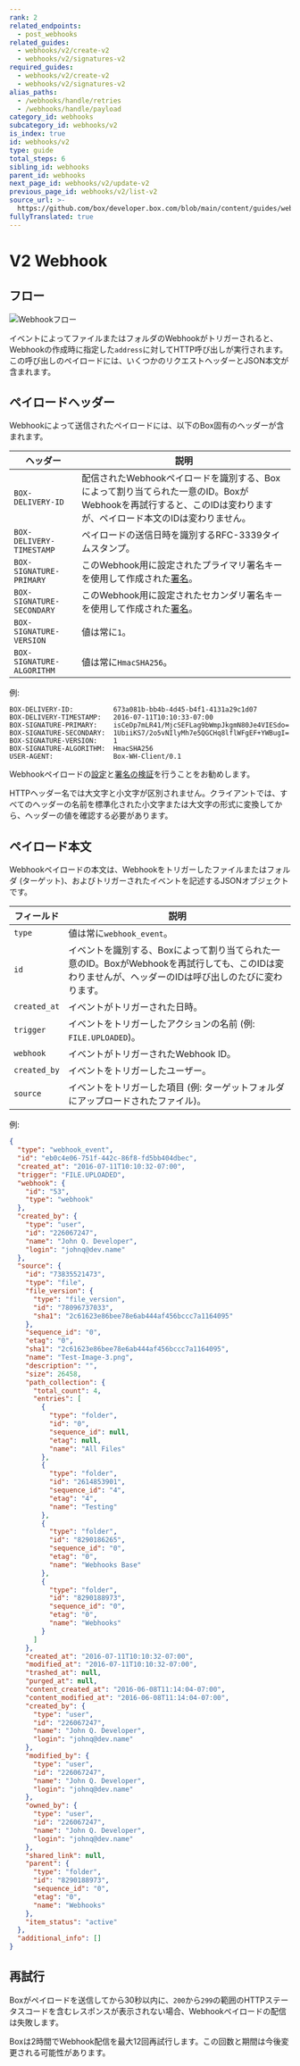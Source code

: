 ```yaml
---
rank: 2
related_endpoints:
  - post_webhooks
related_guides:
  - webhooks/v2/create-v2
  - webhooks/v2/signatures-v2
required_guides:
  - webhooks/v2/create-v2
  - webhooks/v2/signatures-v2
alias_paths:
  - /webhooks/handle/retries
  - /webhooks/handle/payload
category_id: webhooks
subcategory_id: webhooks/v2
is_index: true
id: webhooks/v2
type: guide
total_steps: 6
sibling_id: webhooks
parent_id: webhooks
next_page_id: webhooks/v2/update-v2
previous_page_id: webhooks/v2/list-v2
source_url: >-
  https://github.com/box/developer.box.com/blob/main/content/guides/webhooks/v2/index.md
fullyTranslated: true
---
```

# V2 Webhook

## フロー

<ImageFrame center width="400" shadow border>

![Webhookフロー](../images/webhook.png)

</ImageFrame>

イベントによってファイルまたはフォルダのWebhookがトリガーされると、Webhookの作成時に指定した`address`に対してHTTP呼び出しが実行されます。この呼び出しのペイロードには、いくつかのリクエストヘッダーとJSON本文が含まれます。

## ペイロードヘッダー

Webhookによって送信されたペイロードには、以下のBox固有のヘッダーが含まれます。

| ヘッダー                      | 説明                                                                                           |
| ------------------------- | -------------------------------------------------------------------------------------------- |
| `BOX-DELIVERY-ID`         | 配信されたWebhookペイロードを識別する、Boxによって割り当てられた一意のID。BoxがWebhookを再試行すると、このIDは変わりますが、ペイロード本文のIDは変わりません。 |
| `BOX-DELIVERY-TIMESTAMP`  | ペイロードの送信日時を識別するRFC-3339タイムスタンプ。                                                              |
| `BOX-SIGNATURE-PRIMARY`   | このWebhook用に設定されたプライマリ署名キーを使用して作成された[署名][verify_sigs]。                                        |
| `BOX-SIGNATURE-SECONDARY` | このWebhook用に設定されたセカンダリ署名キーを使用して作成された[署名][verify_sigs]。                                        |
| `BOX-SIGNATURE-VERSION`   | 値は常に`1`。                                                                                     |
| `BOX-SIGNATURE-ALGORITHM` | 値は常に`HmacSHA256`。                                                                            |

例:

```shell
BOX-DELIVERY-ID:          673a081b-bb4b-4d45-b4f1-4131a29c1d07
BOX-DELIVERY-TIMESTAMP:   2016-07-11T10:10:33-07:00
BOX-SIGNATURE-PRIMARY:    isCeDp7mLR41/MjcSEFLag9bWmpJkgmN80Je4VIESdo=
BOX-SIGNATURE-SECONDARY:  1UbiiKS7/2o5vNIlyMh7e5QGCHq8lflWFgEF+YWBugI=
BOX-SIGNATURE-VERSION:    1
BOX-SIGNATURE-ALGORITHM:  HmacSHA256
USER-AGENT:               Box-WH-Client/0.1

```

<Message type="notice">

Webhookペイロードの[設定][setup_sigs]と[署名の検証][verify_sigs]を行うことをお勧めします。

</Message>

<Message type="warning">

HTTPヘッダー名では大文字と小文字が区別されません。クライアントでは、すべてのヘッダーの名前を標準化された小文字または大文字の形式に変換してから、ヘッダーの値を確認する必要があります。

</Message>

## ペイロード本文

Webhookペイロードの本文は、Webhookをトリガーしたファイルまたはフォルダ (ターゲット)、およびトリガーされたイベントを記述するJSONオブジェクトです。

| フィールド        | 説明                                                                                   |
| ------------ | ------------------------------------------------------------------------------------ |
| `type`       | 値は常に`webhook_event`。                                                                 |
| `id`         | イベントを識別する、Boxによって割り当てられた一意のID。BoxがWebhookを再試行しても、このIDは変わりませんが、ヘッダーのIDは呼び出しのたびに変わります。 |
| `created_at` | イベントがトリガーされた日時。                                                                      |
| `trigger`    | イベントをトリガーしたアクションの名前 (例: `FILE.UPLOADED`)。                                            |
| `webhook`    | イベントがトリガーされたWebhook ID。                                                              |
| `created_by` | イベントをトリガーしたユーザー。                                                                     |
| `source`     | イベントをトリガーした項目 (例: ターゲットフォルダにアップロードされたファイル)。                                          |

例:

```json
{
  "type": "webhook_event",
  "id": "eb0c4e06-751f-442c-86f8-fd5bb404dbec",
  "created_at": "2016-07-11T10:10:32-07:00",
  "trigger": "FILE.UPLOADED",
  "webhook": {
    "id": "53",
    "type": "webhook"
  },
  "created_by": {
    "type": "user",
    "id": "226067247",
    "name": "John Q. Developer",
    "login": "johnq@dev.name"
  },
  "source": {
    "id": "73835521473",
    "type": "file",
    "file_version": {
      "type": "file_version",
      "id": "78096737033",
      "sha1": "2c61623e86bee78e6ab444af456bccc7a1164095"
    },
    "sequence_id": "0",
    "etag": "0",
    "sha1": "2c61623e86bee78e6ab444af456bccc7a1164095",
    "name": "Test-Image-3.png",
    "description": "",
    "size": 26458,
    "path_collection": {
      "total_count": 4,
      "entries": [
        {
          "type": "folder",
          "id": "0",
          "sequence_id": null,
          "etag": null,
          "name": "All Files"
        },
        {
          "type": "folder",
          "id": "2614853901",
          "sequence_id": "4",
          "etag": "4",
          "name": "Testing"
        },
        {
          "type": "folder",
          "id": "8290186265",
          "sequence_id": "0",
          "etag": "0",
          "name": "Webhooks Base"
        },
        {
          "type": "folder",
          "id": "8290188973",
          "sequence_id": "0",
          "etag": "0",
          "name": "Webhooks"
        }
      ]
    },
    "created_at": "2016-07-11T10:10:32-07:00",
    "modified_at": "2016-07-11T10:10:32-07:00",
    "trashed_at": null,
    "purged_at": null,
    "content_created_at": "2016-06-08T11:14:04-07:00",
    "content_modified_at": "2016-06-08T11:14:04-07:00",
    "created_by": {
      "type": "user",
      "id": "226067247",
      "name": "John Q. Developer",
      "login": "johnq@dev.name"
    },
    "modified_by": {
      "type": "user",
      "id": "226067247",
      "name": "John Q. Developer",
      "login": "johnq@dev.name"
    },
    "owned_by": {
      "type": "user",
      "id": "226067247",
      "name": "John Q. Developer",
      "login": "johnq@dev.name"
    },
    "shared_link": null,
    "parent": {
      "type": "folder",
      "id": "8290188973",
      "sequence_id": "0",
      "etag": "0",
      "name": "Webhooks"
    },
    "item_status": "active"
  },
  "additional_info": []
}

```

## 再試行

<!--alex ignore failed-->

Boxがペイロードを送信してから30秒以内に、`200`から`299`の範囲のHTTPステータスコードを含むレスポンスが表示されない場合、Webhookペイロードの配信は失敗します。

<Message type="notice">

Boxは2時間でWebhook配信を最大12回再試行します。この回数と期間は今後変更される可能性があります。

</Message>

[setup_sigs]: g://webhooks/v2/signatures-v2

[verify_sigs]: g://webhooks/v2/signatures-v2
